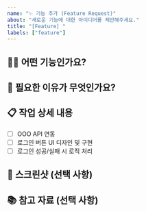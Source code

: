 ```yaml
---
name: "✨ 기능 추가 (Feature Request)"
about: "새로운 기능에 대한 아이디어를 제안해주세요."
title: "[Feature] "
labels: ["feature"]
---
```


## 🤷‍♂️ 어떤 기능인가요?
<!-- 추가하려는 기능에 대해 명확하고 간결하게 설명해주세요. 예: '로그인 페이지에 소셜 로그인 버튼 추가' -->

## 🤔 필요한 이유가 무엇인가요?
<!-- 이 기능이 왜 필요한지, 어떤 문제를 해결하는지 설명해주세요. -->
<!-- 예: '사용자들이 더 빠르고 편리하게 로그인할 수 있도록 하기 위함' -->

## 📋 작업 상세 내용
<!-- 기능 구현을 위해 필요한 작업 목록을 작성해주세요. (체크리스트 형식) -->
- [ ] OOO API 연동
- [ ] 로그인 버튼 UI 디자인 및 구현
- [ ] 로그인 성공/실패 시 로직 처리

## 📸 스크린샷 (선택 사항)
<!-- 관련된 스크린샷이나 와이어프레임이 있다면 첨부해주세요. -->

## 📚 참고 자료 (선택 사항)
<!-- 관련된 문서나 링크가 있다면 공유해주세요. -->